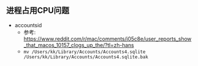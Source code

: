 ## 进程占用CPU问题

- accountsid
  - 参考: https://www.reddit.com/r/mac/comments/j05c8e/user_reports_show_that_macos_10157_clogs_up_the/?tl=zh-hans
  - ``mv /Users/kk/Library/Accounts/Accounts4.sqlite /Users/kk/Library/Accounts/Accounts4.sqlite.bak`` 